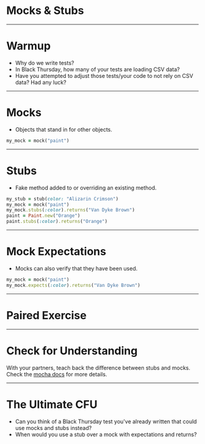 # Mocks & Stubs

---

# Warmup

* Why do we write tests?
* In Black Thursday, how many of your tests are loading CSV data?
* Have you attempted to adjust those tests/your code to not rely on CSV data? Had any luck?

---

# Mocks

* Objects that stand in for other objects.

```ruby
my_mock = mock("paint")
```

---

# Stubs

* Fake method added to or overriding an existing method.

```ruby
my_stub = stub(color: "Alizarin Crimson")
my_mock = mock("paint")
my_mock.stubs(:color).returns("Van Dyke Brown")
paint = Paint.new("Orange")
paint.stubs(:color).returns("Orange")
```

---

# Mock Expectations

* Mocks can also verify that they have been used.

```ruby
my_mock = mock("paint")
my_mock.expects(:color).returns("Van Dyke Brown")
```

---

# Paired Exercise

---

# Check for Understanding

With your partners, teach back the difference between stubs and mocks. Check the [mocha docs](https://github.com/freerange/mocha) for more details.

---

# The Ultimate CFU

* Can you think of a Black Thursday test you've already written that could use mocks and stubs instead?
* When would you use a stub over a mock with expectations and returns?
